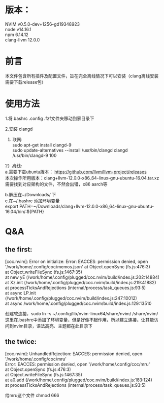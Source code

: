 # 版本：  
NVIM  v0.5.0-dev+1256-gd19348923  
node  v14.16.1  
npm   6.14.12   
clang-llvm  12.0.0  

# 前言  
 本文件包含所有插件及配置文件，旨在完全离线情况下可以安装（clang离线安装需要下载release包） 

# 使用方法   
1.将.bashrc .config .fzf文件夹移动到家目录下  
 
2.安装 clangd  
1) 联网:    
  sudo apt-get install clangd-9  
  sudo update-alternatives --install /usr/bin/clangd clangd /usr/bin/clangd-9 100    
  
2）离线:  
a.需要下载ubuntu版本： 
  https://github.com/llvm/llvm-project/releases  
  本次操作所用版本：clang+llvm-12.0.0-x86_64-linux-gnu-ubuntu-16.04.tar.xz  
  需要找到对应架构的文件，不然会出错，x86 aarch等  
  
b.解压在~/Downloads/ 下  
c.在~/.bashrc 添加环境变量  
export PATH=~/Downloads/clang+llvm-12.0.0-x86_64-linux-gnu-ubuntu-16.04/bin/:${PATH}   

  
# Q&A  
## the first:  
[coc.nvim]: Error on initialize: Error: EACCES: permission denied, open '/work/home/.config/coc/memos.json'
    at Object.openSync (fs.js:476:3)  
    at Object.writeFileSync (fs.js:1467:35)  
    at new yE (/work/home/.config/plugged/coc.nvim/build/index.js:202:14884)  
    at Xz.init (/work/home/.config/plugged/coc.nvim/build/index.js:219:41882)  
    at processTicksAndRejections (internal/process/task_queues.js:93:5)  
    at async LP.init (/work/home/.config/plugged/coc.nvim/build/index.js:247:10012)  
    at async /work/home/.config/plugged/coc.nvim/build/index.js:129:13510  

创建软连接，sudo ln -s  ~/.config/lib/nvim-linux64/share/nvim/ /share/nvim/     
这里在.bashrc中添加了环境变量，但是好像不起作用，所以建立连接，让其能访问到nvim目录，语法高亮、主题都在此目录下  

## the twice:  
[coc.nvim]: UnhandledRejection: EACCES: permission denied, open '/work/home/.config/coc/mru'  
Error: EACCES: permission denied, open '/work/home/.config/coc/mru'  
    at Object.openSync (fs.js:476:3)  
    at Object.writeFileSync (fs.js:1467:35)  
    at a0.add (/work/home/.config/plugged/coc.nvim/build/index.js:183:124)  
    at processTicksAndRejections (internal/process/task_queues.js:93:5)  

给mru这个文件 chmod 666    
